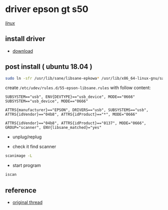 # driver epson gt s50

*[linux](../README.md#linux)*

## install driver

- [download](http://download.ebz.epson.net/dsc/search/01/search/searchModule)

## post install ( ubuntu 18.04 )

```sh
sudo ln -sfr /usr/lib/sane/libsane-epkowa* /usr/lib/x86_64-linux-gnu/sane
```

create `/etc/udev/rules.d/55-epson-libsane.rules` with follow content:

```
SUBSYSTEM=="usb", ENV{DEVTYPE}=="usb_device", MODE=="0666"
SUBSYSTEM=="usb_device", MODE=="0666"

ATTRS{manufacturer}=="EPSON", DRIVERS=="usb", SUBSYSTEMS=="usb", ATTRS{idVendor}=="04b8", ATTRS{idProduct}=="*", MODE="0666"

ATTRS{idVendor}=="04b8", ATTRS{idProduct}=="0137", MODE="0666", GROUP="scanner", ENV{libsane_matched}="yes"
```

- unplug/replug

- check it find scanner

```sh
scanimage -L
```

- start program

```sh
iscan
```

## reference

- [original thread](https://askubuntu.com/questions/1034528/epson-gt-s50-scanner-not-working-after-upgrade-to-18-04-from-16-04)
